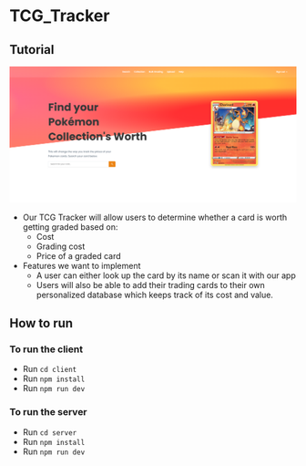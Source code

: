 # TCG_Tracker

## Tutorial

[![Youtube Demo](client/src/assets/images/HomePage.png)](https://www.youtube.com/watch?v=MsXO6uxJbBY)

- Our TCG Tracker will allow users to determine whether a card is worth getting graded based on:
  - Cost
  - Grading cost
  - Price of a graded card
- Features we want to implement
  - A user can either look up the card by its name or scan it with our app
  - Users will also be able to add their trading cards to their own personalized database which keeps track of its cost and value.

## How to run

### To run the client

- Run `cd client`
- Run `npm install`
- Run `npm run dev`

### To run the server

- Run `cd server`
- Run `npm install`
- Run `npm run dev`
